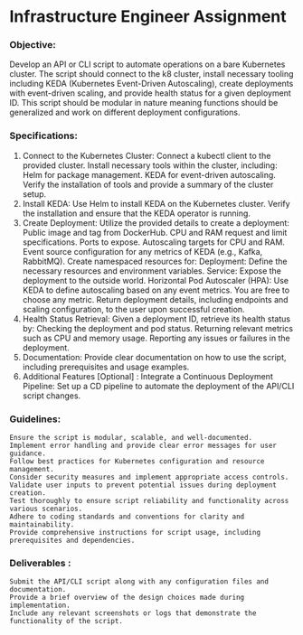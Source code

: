 # Infrastructure Engineer Assignment

### Objective:

Develop an API or CLI script to automate operations on a bare Kubernetes cluster. The script should connect to the k8 cluster, install necessary tooling including KEDA (Kubernetes Event-Driven Autoscaling), create deployments with event-driven scaling, and provide health status for a given deployment ID. This script should be modular in nature meaning functions should be generalized and work on different deployment configurations.

### Specifications:
1. Connect to the Kubernetes Cluster:
    Connect a kubectl client to the provided cluster.
    Install necessary tools within the cluster, including:
        Helm for package management.
        KEDA for event-driven autoscaling.
    Verify the installation of tools and provide a summary of the cluster setup.
2. Install KEDA:
    Use Helm to install KEDA on the Kubernetes cluster.
    Verify the installation and ensure that the KEDA operator is running.
3. Create Deployment:
    Utilize the provided details to create a deployment:
        Public image and tag from DockerHub.
        CPU and RAM request and limit specifications.
        Ports to expose.
        Autoscaling targets for CPU and RAM.
        Event source configuration for any metrics of KEDA (e.g., Kafka, RabbitMQ). 
    Create namespaced resources for:
        Deployment: Define the necessary resources and environment variables.
        Service: Expose the deployment to the outside world.
        Horizontal Pod Autoscaler (HPA): Use KEDA to define autoscaling based on any event metrics. You are free to choose any metric.
    Return deployment details, including endpoints and scaling configuration, to the user upon successful creation.
4. Health Status Retrieval:
    Given a deployment ID, retrieve its health status by:
        Checking the deployment and pod status.
        Returning relevant metrics such as CPU and memory usage.
        Reporting any issues or failures in the deployment.
5. Documentation:
    Provide clear documentation on how to use the script, including prerequisites and usage examples.
6. Additional Features [Optional] :
    Integrate a Continuous Deployment Pipeline: Set up a CD pipeline to automate the deployment of the API/CLI script changes.

### Guidelines:
    Ensure the script is modular, scalable, and well-documented.
    Implement error handling and provide clear error messages for user guidance.
    Follow best practices for Kubernetes configuration and resource management.
    Consider security measures and implement appropriate access controls.
    Validate user inputs to prevent potential issues during deployment creation.
    Test thoroughly to ensure script reliability and functionality across various scenarios.
    Adhere to coding standards and conventions for clarity and maintainability.
    Provide comprehensive instructions for script usage, including prerequisites and dependencies.

### Deliverables :
    Submit the API/CLI script along with any configuration files and documentation.
    Provide a brief overview of the design choices made during implementation.
    Include any relevant screenshots or logs that demonstrate the functionality of the script.